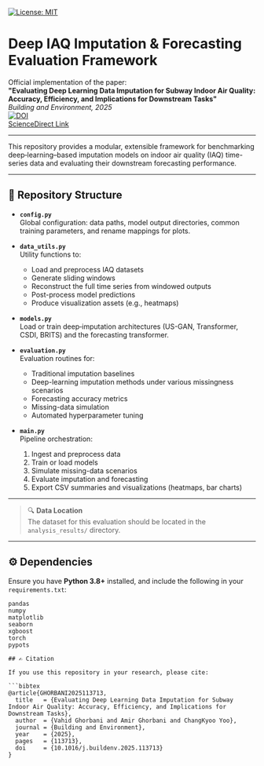 [![License: MIT](https://img.shields.io/badge/License-MIT-yellow.svg)](https://opensource.org/licenses/MIT)

# Deep IAQ Imputation & Forecasting Evaluation Framework

Official implementation of the paper:  
**"Evaluating Deep Learning Data Imputation for Subway Indoor Air Quality: Accuracy, Efficiency, and Implications for Downstream Tasks"**  
*Building and Environment, 2025*  
[![DOI](https://img.shields.io/badge/DOI-10.1016%2Fj.buildenv.2025.113713-blue)](https://doi.org/10.1016/j.buildenv.2025.113713)  
[ScienceDirect Link](https://www.sciencedirect.com/science/article/pii/S0360132325011837)

---

This repository provides a modular, extensible framework for benchmarking deep‐learning–based imputation models on indoor air quality (IAQ) time-series data and evaluating their downstream forecasting performance. 

---

## 📂 Repository Structure

- **`config.py`**  
  Global configuration: data paths, model output directories, common training parameters, and rename mappings for plots.

- **`data_utils.py`**  
  Utility functions to:  
  - Load and preprocess IAQ datasets  
  - Generate sliding windows  
  - Reconstruct the full time series from windowed outputs  
  - Post-process model predictions  
  - Produce visualization assets (e.g., heatmaps)

- **`models.py`**  
  Load or train deep‐imputation architectures (US-GAN, Transformer, CSDI, BRITS) and the forecasting transformer.

- **`evaluation.py`**  
  Evaluation routines for:  
  - Traditional imputation baselines  
  - Deep-learning imputation methods under various missingness scenarios  
  - Forecasting accuracy metrics  
  - Missing-data simulation  
  - Automated hyperparameter tuning

- **`main.py`**  
  Pipeline orchestration:  
  1. Ingest and preprocess data  
  2. Train or load models  
  3. Simulate missing-data scenarios  
  4. Evaluate imputation and forecasting  
  5. Export CSV summaries and visualizations (heatmaps, bar charts)

---

> 🔍 **Data Location**  
> The dataset for this evaluation should be located in the  
> `analysis_results/` directory.

---

## ⚙️ Dependencies

Ensure you have **Python 3.8+** installed, and include the following in your `requirements.txt`:

```text
pandas
numpy
matplotlib
seaborn
xgboost
torch
pypots

## ✍️ Citation

If you use this repository in your research, please cite:

```bibtex
@article{GHORBANI2025113713,
  title   = {Evaluating Deep Learning Data Imputation for Subway Indoor Air Quality: Accuracy, Efficiency, and Implications for Downstream Tasks},
  author  = {Vahid Ghorbani and Amir Ghorbani and ChangKyoo Yoo},
  journal = {Building and Environment},
  year    = {2025},
  pages   = {113713},
  doi     = {10.1016/j.buildenv.2025.113713}
}
